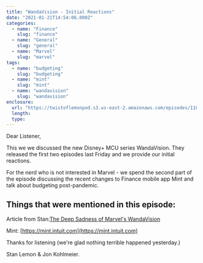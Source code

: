 ```yaml
---
title: "WandaVision - Initial Reactions"
date: "2021-01-21T14:54:06.000Z"
categories:
  - name: "Finance"
    slug: "finance"
  - name: "General"
    slug: "general"
  - name: "Marvel"
    slug: "marvel"
tags:
  - name: "budgeting"
    slug: "budgeting"
  - name: "mint"
    slug: "mint"
  - name: "wandavision"
    slug: "wandavision"
enclosure:
  url: "https://twistoflemonpod.s3.us-east-2.amazonaws.com/episodes/118-lwatol-20210121.mp3"
  length:
  type:
---
```


Dear Listener,

This we we discussed the new Disney+ MCU series WandaVision. They released the first two episodes last Friday and we provide our initial reactions.

For the nerd who is not interested in Marvel - we spend the second part of the episode discussing the recent changes to Finance mobile app Mint and talk about budgeting post-pandemic.

## Things that were mentioned in this episode: 

Article from Stan:[The Deep Sadness of Marvel's WandaVision](https://apple.news/AoSIACV_TRReeYidva9Db5g)

Mint: [https://mint.intuit.com](https://mint.intuit.com)

Thanks for listening (we're glad nothing terrible happened yesterday.)

Stan Lemon & Jon Kohlmeier.
